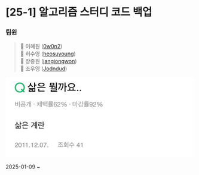 # [25-1] 알고리즘 스터디 코드 백업
### 팀원
>🐙 이혜원 ([0w0n2](https://github.com/0w0n2))  
>🦦 허수영 ([heosuyoung](https://github.com/heosuyoung))  
>🐬 장종원 ([jangjongwon](https://github.com/jangjongwon))  
>🦖 조우영 ([Jodndud](https://github.com/Jodndud))  

   
![이미지](etc/1.jpg)  
  
2025-01-09 ~